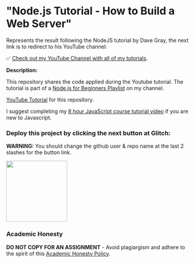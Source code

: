 # "Node.js Tutorial - How to Build a Web Server"

Represents the result following the NodeJS tutorial by Dave Gray, the next link is to redirect to his YouTube channel: 

✅ [Check out my YouTube Channel with all of my tutorials](https://www.youtube.com/DaveGrayTeachesCode).

**Description:**

This repository shares the code applied during the Youtube tutorial. The tutorial is part of a [Node.js for Beginners Playlist](https://www.youtube.com/playlist?list=PL0Zuz27SZ-6PFkIxaJ6Xx_X46avTM1aYw) on my channel.  

[YouTube Tutorial](https://youtu.be/3ZAKY-CDKog) for this repository.

I suggest completing my [8 hour JavaScript course tutorial video](https://youtu.be/EfAl9bwzVZk) if you are new to Javascript.

### Deploy this project by clicking the next button at Glitch:

**WARNING:** You should change the github user & repo name at the last 2 slashes for the button link.

[<img src="https://cdn.gomix.com/2bdfb3f8-05ef-4035-a06e-2043962a3a13%2Fremix-button.svg" width="163px" />](https://glitch.com/edit/#!/import/github/sets-ed-dev/test-api-ws-nodejs)

### Academic Honesty

**DO NOT COPY FOR AN ASSIGNMENT** - Avoid plagiargism and adhere to the spirit of this [Academic Honesty Policy](https://www.freecodecamp.org/news/academic-honesty-policy/).
